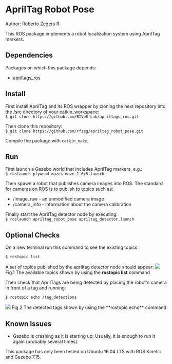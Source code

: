 # AprilTag Robot Pose
Author: Roberto Zegers R.

This ROS package implements a robot localization system using AprilTag markers.

## Dependencies
Packages on which this package depends:
+ [apriltags_ros](https://github.com/RIVeR-Lab/apriltags_ros)

## Install

First install AprilTag and its ROS wrapper by cloning the next repository into the /src directory of your catkin_workspace:  
`$ git clone https://github.com/RIVeR-Lab/apriltags_ros.git`  

Then clone this repository:  
`$ git clone https://github.com/rfzeg/apriltag_robot_pose.git`  

Compile the package with `catkin_make`.

## Run

First launch a Gazebo world that includes AprilTag markers, e.g.:  
`$ roslaunch plywood_mazes maze_1_6x5.launch`  

Then spawn a robot that publishes camera images into ROS. The standard for cameras on ROS is to publish to topics such as:  
+ /image_raw - an unmodified camera image
+ /camera_info - information about the camera calibration

Finally start the AprilTag detector node by executing:  
`$ roslaunch apriltag_robot_pose apriltag_detector.launch`  

## Optional Checks

On a new terminal run this command to see the existing topics:

`$ rostopic list`  

A set of topics published by the apriltag detector node should appear:
<img src="https://raw.githubusercontent.com/rfzeg/apriltag_robot_pose/master/docs/imgs/rostopic_list_result.png">
Fig.1 The available topics shown by using the **rostopic list** command  

Then check that AprilTags are being detected by placing the robot's camera in front of a tag and running:

`$ rostopic echo /tag_detections`  

<img src="https://raw.githubusercontent.com/rfzeg/apriltag_robot_pose/master/docs/imgs/rostopic_echo_result.png">
Fig.2 The detected tags shown by using the **rostopic echo** command  

## Known Issues
+ Gazebo is crashing as it is starting up: Usually, it is enough to run it again (probably several times).

This package has only been tested on Ubuntu 16.04 LTS with ROS Kinetic and Gazebo 7.15.


